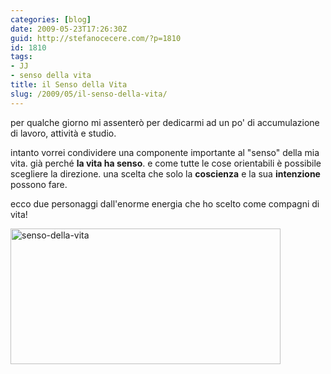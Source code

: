 ```yaml
---
categories: [blog]
date: 2009-05-23T17:26:30Z
guid: http://stefanocecere.com/?p=1810
id: 1810
tags:
- JJ
- senso della vita
title: il Senso della Vita
slug: /2009/05/il-senso-della-vita/
---
```


per qualche giorno mi assenterò per dedicarmi ad un po' di accumulazione di lavoro, attività e studio.

intanto vorrei condividere una componente importante al "senso" della mia vita. già perché **la vita ha senso**. e come tutte le cose orientabili è possibile scegliere la direzione. una scelta che solo la **coscienza** e la sua **intenzione** possono fare.

ecco due personaggi dall'enorme energia che ho scelto come compagni di vita!

<img class="aligncenter size-full wp-image-1811" title="senso-della-vita" src="http://stefanocecere.com/wp-content/uploads/sites/3/2009/05/senso-della-vita.jpg" alt="senso-della-vita" width="432" height="217" srcset="http://stefanocecere.com/wp-content/uploads/sites/3/2009/05/senso-della-vita.jpg 432w, http://stefanocecere.com/wp-content/uploads/sites/3/2009/05/senso-della-vita-300x151.jpg 300w" sizes="(max-width: 432px) 100vw, 432px" />